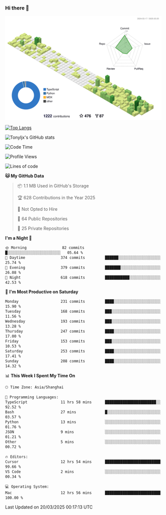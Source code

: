 ### Hi there 👋

![](./profile-3d-contrib/profile-green-animate.svg)

 

[![Top Langs](https://github-readme-stats.vercel.app/api/top-langs/?username=tonyljx)](https://github.com/anuraghazra/github-readme-stats)

![Tonyljx's GitHub stats](https://github-readme-stats.vercel.app/api?username=tonyljx&theme=default&show_icons=true)

 

<!--START_SECTION:waka-->
![Code Time](http://img.shields.io/badge/Code%20Time-1%2C225%20hrs%203%20mins-blue)

![Profile Views](http://img.shields.io/badge/Profile%20Views-14-blue)

![Lines of code](https://img.shields.io/badge/From%20Hello%20World%20I%27ve%20Written-935.6%20thousand%20lines%20of%20code-blue)

**🐱 My GitHub Data** 

> 📦 1.1 MB Used in GitHub's Storage 
 > 
> 🏆 628 Contributions in the Year 2025
 > 
> 🚫 Not Opted to Hire
 > 
> 📜 64 Public Repositories 
 > 
> 🔑 25 Private Repositories 
 > 
**I'm a Night 🦉** 

```text
🌞 Morning                82 commits          █░░░░░░░░░░░░░░░░░░░░░░░░   05.64 % 
🌆 Daytime                374 commits         ██████░░░░░░░░░░░░░░░░░░░   25.74 % 
🌃 Evening                379 commits         ███████░░░░░░░░░░░░░░░░░░   26.08 % 
🌙 Night                  618 commits         ███████████░░░░░░░░░░░░░░   42.53 % 
```
📅 **I'm Most Productive on Saturday** 

```text
Monday                   231 commits         ████░░░░░░░░░░░░░░░░░░░░░   15.90 % 
Tuesday                  168 commits         ███░░░░░░░░░░░░░░░░░░░░░░   11.56 % 
Wednesday                193 commits         ███░░░░░░░░░░░░░░░░░░░░░░   13.28 % 
Thursday                 247 commits         ████░░░░░░░░░░░░░░░░░░░░░   17.00 % 
Friday                   153 commits         ███░░░░░░░░░░░░░░░░░░░░░░   10.53 % 
Saturday                 253 commits         ████░░░░░░░░░░░░░░░░░░░░░   17.41 % 
Sunday                   208 commits         ████░░░░░░░░░░░░░░░░░░░░░   14.32 % 
```


📊 **This Week I Spent My Time On** 

```text
🕑︎ Time Zone: Asia/Shanghai

💬 Programming Languages: 
TypeScript               11 hrs 58 mins      ███████████████████████░░   92.52 % 
Bash                     27 mins             █░░░░░░░░░░░░░░░░░░░░░░░░   03.57 % 
Python                   13 mins             ░░░░░░░░░░░░░░░░░░░░░░░░░   01.76 % 
JSON                     9 mins              ░░░░░░░░░░░░░░░░░░░░░░░░░   01.21 % 
Other                    5 mins              ░░░░░░░░░░░░░░░░░░░░░░░░░   00.72 % 

🔥 Editors: 
Cursor                   12 hrs 54 mins      █████████████████████████   99.66 % 
VS Code                  2 mins              ░░░░░░░░░░░░░░░░░░░░░░░░░   00.34 % 

💻 Operating System: 
Mac                      12 hrs 56 mins      █████████████████████████   100.00 % 
```


 Last Updated on 20/03/2025 00:17:13 UTC
<!--END_SECTION:waka-->
